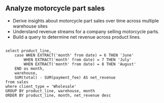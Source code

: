 
## Analyze motorcycle part sales 
- Derive insights about motorcycle part sales over time across multiple warehouse sites
- Understand revenue streams for a company selling motorcycle parts.
- Build a query to determine net revenue across product lines.

```

select product_line,
    case WHEN EXTRACT('month' from date) = 6 THEN 'June'
        WHEN EXTRACT('month' from date) = 7 THEN 'July'
        WHEN EXTRACT('month' from date) = 8 THEN 'August'
    END as month,
    warehouse,
	SUM(total) - SUM(payment_fee) AS net_revenue
from sales
where client_type = 'Wholesale'
GROUP BY product_line, warehouse, month
ORDER BY product_line, month, net_revenue desc
```
